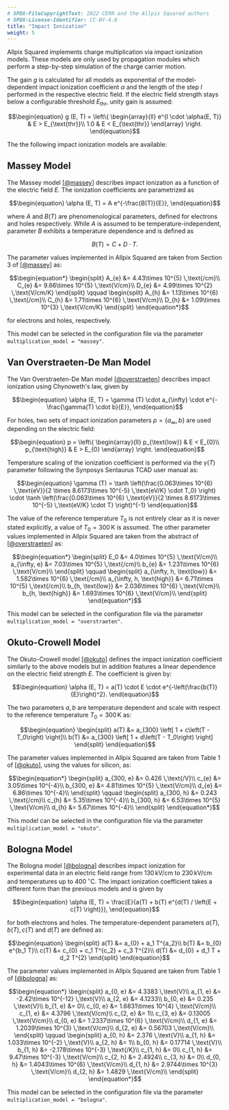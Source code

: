 ```yaml
---
# SPDX-FileCopyrightText: 2022 CERN and the Allpix Squared authors
# SPDX-License-Identifier: CC-BY-4.0
title: "Impact Ionization"
weight: 5
---
```


Allpix Squared implements charge multiplication via impact ionization models. These models are only used by propagation
modules which perform a step-by-step simulation of the charge carrier motion.

The gain $`g`$ is calculated for all models as exponential of the model-dependent impact ionization coefficient $`\alpha`$ and
the length of the step $`l`$ performed in the respective electric field. If the electric field strength stays below a
configurable threshold $`E_{\text{thr}}`$, unity gain is assumed:

```math
\begin{equation}
    g (E, T) = \left\{
    \begin{array}{ll}
        e^{l \cdot \alpha(E, T)} & E > E_{\text{thr}}\\
        1.0 & E < E_{\text{thr}}
    \end{array}
    \right.
\end{equation}
```

The the following impact ionization models are available:

## Massey Model

The Massey model \[[@massey]\] describes impact ionization as a function of the electric field $`E`$.
The ionization coefficients are parametrized as

```math
\begin{equation}
    \alpha (E, T) = A e^{-\frac{B(T)}{E}},
\end{equation}
```

where $`A`$ and $`B(T)`$ are phenomenological parameters, defined for electrons and holes respectively.
While $`A`$ is assumed to be temperature-independent, parameter $`B`$ exhibits a temperature dependence and is defined as

```math
\begin{equation}
    B(T) = C + D \cdot T.
\end{equation}
```

The parameter values implemented in Allpix Squared are taken from Section 3 of \[[@massey]\] as:

```math
\begin{equation*}
    \begin{split}
        A_{e} &= 4.43\times 10^{5} \,\text{/cm}\\
        C_{e} &= 9.66\times 10^{5} \,\text{V/cm}\\
        D_{e} &= 4.99\times 10^{2} \,\text{V/cm/K}
    \end{split}
    \qquad
    \begin{split}
        A_{h} &= 1.13\times 10^{6} \,\text{/cm}\\
        C_{h} &= 1.71\times 10^{6} \,\text{V/cm}\\
        D_{h} &= 1.09\times 10^{3} \,\text{V/cm/K}
    \end{split}
\end{equation*}
```

for electrons and holes, respectively.

This model can be selected in the configuration file via the parameter `multiplication_model = "massey"`.


## Van Overstraeten-De Man Model

The Van Overstraeten-De Man model \[[@overstraeten]\] describes impact ionization using Chynoweth's law, given by

```math
\begin{equation}
    \alpha (E, T) = \gamma (T) \cdot a_{\infty} \cdot e^{-\frac{\gamma(T) \cdot b}{E}},
\end{equation}
```

For holes, two sets of impact ionization parameters $`p = \left\{ a_{\infty}, b \right\}`$ are used depending on the electric field:

```math
\begin{equation}
    p = \left\{
    \begin{array}{ll}
        p_{\text{low}} & E < E_{0}\\
        p_{\text{high}} & E > E_{0}
    \end{array}
    \right.
\end{equation}
```

Temperature scaling of the ionization coefficient is performed  via the $`\gamma(T)`$ parameter following the Synposys
Sentaurus TCAD user manual as:

```math
\begin{equation}
    \gamma (T) = \tanh \left(\frac{0.063\times 10^{6} \,\text{eV}}{2 \times 8.6173\times 10^{-5} \,\text{eV/K} \cdot T_0} \right) \cdot \tanh \left(\frac{0.063\times 10^{6} \,\text{eV}}{2 \times 8.6173\times 10^{-5} \,\text{eV/K} \cdot T} \right)^{-1}
\end{equation}
```

The value of the reference temperature $`T_0`$ is not entirely clear as it is never stated explicitly, a value of
$`T_0 = 300 \,\text{K}`$ is assumed. The other parameter values implemented in Allpix Squared are taken from the abstract
of \[[@overstraeten]\] as:

```math
\begin{equation*}
    \begin{split}
        E_0 &= 4.0\times 10^{5} \,\text{V/cm}\\
        a_{\infty, e} &= 7.03\times 10^{5} \,\text{/cm}\\
        b_{e} &= 1.231\times 10^{6} \,\text{V/cm}\\
    \end{split}
    \qquad
    \begin{split}
        a_{\infty, h, \text{low}} &= 1.582\times 10^{6} \,\text{/cm}\\
        a_{\infty, h, \text{high}} &= 6.71\times 10^{5} \,\text{/cm}\\
        b_{h, \text{low}} &= 2.036\times 10^{6} \,\text{V/cm}\\
        b_{h, \text{high}} &= 1.693\times 10^{6} \,\text{V/cm}\\
    \end{split}
\end{equation*}
```

This model can be selected in the configuration file via the parameter `multiplication_model = "overstraeten"`.

## Okuto-Crowell Model

The Okuto-Crowell model \[[@okuto]\] defines the impact ionization coefficient similarly to the above models but in addition
features a linear dependence on the electric field strength $`E`$. The coefficient is given by:

```math
\begin{equation}
    \alpha (E, T) = a(T) \cdot E \cdot e^{-\left(\frac{b(T)}{E}\right)^2}.
\end{equation}
```

The two parameters $`a, b`$ are temperature dependent and scale with respect to the reference temperature
$`T_0 = 300 \,\text{K}`$ as:

```math
\begin{equation}
    \begin{split}
        a(T) &= a_{300} \left[ 1 + c\left(T - T_0\right) \right]\\
        b(T) &= a_{300} \left[ 1 + d\left(T - T_0\right) \right]
    \end{split}
\end{equation}
```

The parameter values implemented in Allpix Squared are taken from Table 1 of \[[@okuto]\], using the values for silicon, as:

```math
\begin{equation*}
    \begin{split}
        a_{300, e} &= 0.426 \,\text{/V}\\
        c_{e} &= 3.05\times 10^{-4}\\
        b_{300, e} &= 4.81\times 10^{5} \,\text{V/cm}\\
        d_{e} &= 6.86\times 10^{-4}\\
    \end{split}
    \qquad
    \begin{split}
        a_{300, h} &= 0.243 \,\text{/cm}\\
        c_{h} &= 5.35\times 10^{-4}\\
        b_{300, h} &= 6.53\times 10^{5} \,\text{V/cm}\\
        d_{h} &= 5.67\times 10^{-4}\\
    \end{split}
\end{equation*}
```

This model can be selected in the configuration file via the parameter `multiplication_model = "okuto"`.

## Bologna Model

The Bologna model \[[@bologna]\] describes impact ionization for experimental data in an electric field range from
$`130 \,\text{kV/cm}`$ to $`230 \,\text{kV/cm}`$ and temperatures up to $`400 \,^{\circ}\text{C}`$. The impact ionization
coefficient takes a different form than the previous models and is given by

```math
\begin{equation}
    \alpha (E, T) = \frac{E}{a(T) + b(T) e^{d(T) / \left(E + c(T) \right)}},
\end{equation}
```

for both electrons and holes.
The temperature-dependent parameters $`a(T), b(T), c(T)`$ and $`d(T)`$ are defined as:

```math
\begin{equation}
    \begin{split}
        a(T) &= a_{0} + a_1 T^{a_2}\\
        b(T) &= b_{0} e^{b_1 T}\\
        c(T) &= c_{0} + c_1 T^{c_2} + c_3 T^{2}\\
        d(T) &= d_{0} + d_1 T + d_2 T^{2}
    \end{split}
\end{equation}
```

The parameter values implemented in Allpix Squared are taken from Table 1 of \[[@bologna]\] as:

```math
\begin{equation*}
    \begin{split}
        a_{0, e} &= 4.3383 \,\text{V}\\
        a_{1, e} &= -2.42\times 10^{-12} \,\text{V}\\
        a_{2, e} &= 4.1233\\
        b_{0, e} &= 0.235 \,\text{V}\\
        b_{1, e} &= 0\\
        c_{0, e} &= 1.6831\times 10^{4} \,\text{V/cm}\\
        c_{1, e} &= 4.3796 \,\text{V/cm}\\
        c_{2, e} &= 1\\
        c_{3, e} &= 0.13005 \,\text{V/cm}\\
        d_{0, e} &= 1.2337\times 10^{6} \,\text{V/cm}\\
        d_{1, e} &= 1.2039\times 10^{3} \,\text{V/cm}\\
        d_{2, e} &= 0.56703 \,\text{V/cm}\\
    \end{split}
    \qquad
    \begin{split}
        a_{0, h} &= 2.376 \,\text{V}\\
        a_{1, h} &= 1.033\times 10^{-2} \,\text{V}\\
        a_{2, h} &= 1\\
        b_{0, h} &= 0.17714 \,\text{V}\\
        b_{1, h} &= -2.178\times 10^{-3} \,\text{/K}\\
        c_{1, h} &= 0\\
        c_{1, h} &= 9.47\times 10^{-3} \,\text{V/cm}\\
        c_{2, h} &= 2.4924\\
        c_{3, h} &= 0\\
        d_{0, h} &= 1.4043\times 10^{6} \,\text{V/cm}\\
        d_{1, h} &= 2.9744\times 10^{3} \,\text{V/cm}\\
        d_{2, h} &= 1.4829 \,\text{V/cm}\\
    \end{split}
\end{equation*}
```

This model can be selected in the configuration file via the parameter `multiplication_model = "bologna"`.

[@massey]: https://doi.org/10.1109/TED.2006.881010
[@overstraeten]: https://doi.org/10.1016/0038-1101(70)90139-5
[@okuto]: https://doi.org/10.1016/0038-1101(75)90099-4
[@bologna]: https://doi.org/10.1109/SISPAD.1999.799251
